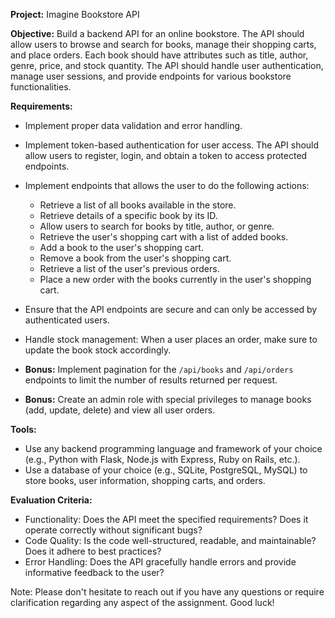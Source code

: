 **Project:** Imagine Bookstore API

**Objective:**
Build a backend API for an online bookstore. The API should allow users to browse and search for books, manage their shopping carts, and place orders. Each book should have attributes such as title, author, genre, price, and stock quantity. The API should handle user authentication, manage user sessions, and provide endpoints for various bookstore functionalities.

**Requirements:**

- Implement proper data validation and error handling.
- Implement token-based authentication for user access. The API should allow users to register, login, and obtain a token to access protected endpoints.
- Implement endpoints that allows the user to do the following actions:

    - Retrieve a list of all books available in the store.
    - Retrieve details of a specific book by its ID.
    - Allow users to search for books by title, author, or genre.
    - Retrieve the user's shopping cart with a list of added books.
    - Add a book to the user's shopping cart.
    - Remove a book from the user's shopping cart.
    - Retrieve a list of the user's previous orders.
    - Place a new order with the books currently in the user's shopping cart.

- Ensure that the API endpoints are secure and can only be accessed by authenticated users.
- Handle stock management: When a user places an order, make sure to update the book stock accordingly.
- **Bonus:** Implement pagination for the `/api/books` and `/api/orders` endpoints to limit the number of results returned per request.
- **Bonus:** Create an admin role with special privileges to manage books (add, update, delete) and view all user orders.

**Tools:**

- Use any backend programming language and framework of your choice (e.g., Python with Flask, Node.js with Express, Ruby on Rails, etc.).
- Use a database of your choice (e.g., SQLite, PostgreSQL, MySQL) to store books, user information, shopping carts, and orders.

**Evaluation Criteria:**

- Functionality: Does the API meet the specified requirements? Does it operate correctly without significant bugs?
- Code Quality: Is the code well-structured, readable, and maintainable? Does it adhere to best practices?
- Error Handling: Does the API gracefully handle errors and provide informative feedback to the user?

Note: Please don't hesitate to reach out if you have any questions or require clarification regarding any aspect of the assignment. Good luck!